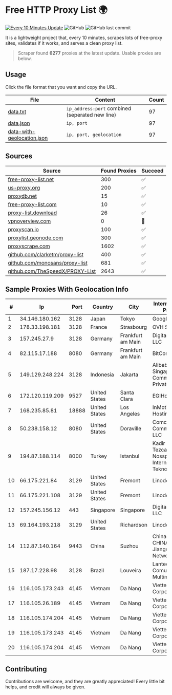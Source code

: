 
# Free HTTP Proxy List 🌍

[![Every 10 Minutes Update](https://github.com/mertguvencli/http-proxy-list/actions/workflows/main.yml/badge.svg?branch=main)](https://github.com/mertguvencli/http-proxy-list/actions/workflows/main.yml)
![GitHub](https://img.shields.io/github/license/mertguvencli/http-proxy-list)
![GitHub last commit](https://img.shields.io/github/last-commit/mertguvencli/http-proxy-list)

It is a lightweight project that, every 10 minutes, scrapes lots of free-proxy sites, validates if it works, and serves a clean proxy list.


> Scraper found **6277** proxies at the latest update. Usable proxies are below.

## Usage

Click the file format that you want and copy the URL.


|File|Content|Count|
|----|-------|-----|
|[data.txt](https://raw.githubusercontent.com/mertguvencli/http-proxy-list/main/proxy-list/data.txt)|`ip_address:port` combined (seperated new line)|97|
|[data.json](https://raw.githubusercontent.com/mertguvencli/http-proxy-list/main/proxy-list/data.json)|`ip, port`|97|
|[data-with-geolocation.json](https://raw.githubusercontent.com/mertguvencli/http-proxy-list/main/proxy-list/data-with-geolocation.json)|`ip, port, geolocation`|97|

## Sources

|Source|Found Proxies|Succeed|
|------|-------------|-------|
|[free-proxy-list.net](https://free-proxy-list.net)|300|✅|
|[us-proxy.org](https://www.us-proxy.org)|200|✅|
|[proxydb.net](http://proxydb.net)|15|✅|
|[free-proxy-list.com](https://free-proxy-list.com/?page=&port=&type%5B%5D=http&type%5B%5D=https&up_time=0&search=Search)|10|✅|
|[proxy-list.download](https://www.proxy-list.download/HTTP)|26|✅|
|[vpnoverview.com](https://vpnoverview.com/privacy/anonymous-browsing/free-proxy-servers)|0|🚫|
|[proxyscan.io](https://www.proxyscan.io)|100|✅|
|[proxylist.geonode.com](https://proxylist.geonode.com/api/proxy-list?limit=300&page=1&sort_by=lastChecked&sort_type=desc&protocols=http,https)|300|✅|
|[proxyscrape.com](https://api.proxyscrape.com/v2/?request=displayproxies&protocol=http&timeout=10000&country=all&ssl=all&anonymity=all)|1602|✅|
|[github.com/clarketm/proxy-list](https://raw.githubusercontent.com/clarketm/proxy-list/master/proxy-list-raw.txt)|400|✅|
|[github.com/monosans/proxy-list](https://raw.githubusercontent.com/monosans/proxy-list/main/proxies/http.txt)|681|✅|
|[github.com/TheSpeedX/PROXY-List](https://raw.githubusercontent.com/TheSpeedX/PROXY-List/master/http.txt)|2643|✅|


## Sample Proxies With Geolocation Info

|#|Ip|Port|Country|City|Internet Service Provider|
|-|--|----|-------|----|-------------------------|
|1|34.146.180.162|3128|Japan|Tokyo|Google LLC|
|2|178.33.198.181|3128|France|Strasbourg|OVH SAS|
|3|157.245.27.9|3128|Germany|Frankfurt am Main|DigitalOcean, LLC|
|4|82.115.17.188|8080|Germany|Frankfurt am Main|BitCommand LLC|
|5|149.129.248.224|3128|Indonesia|Jakarta|Alibaba.com Singapore E-Commerce Private Limited|
|6|172.120.119.209|9527|United States|Santa Clara|EGIHosting|
|7|168.235.85.81|18888|United States|Los Angeles|InMotion Hosting, Inc.|
|8|50.238.158.12|8080|United States|Doraville|Comcast Cable Communications, LLC|
|9|194.87.188.114|8000|Turkey|Istanbul|Kadir Huseyin Tezcan Nosspeed Internet Teknolojileri|
|10|66.175.221.84|3129|United States|Fremont|Linode, LLC|
|11|66.175.221.108|3129|United States|Fremont|Linode, LLC|
|12|157.245.156.12|443|Singapore|Singapore|DigitalOcean, LLC|
|13|69.164.193.218|3129|United States|Richardson|Linode, LLC|
|14|112.87.140.164|9443|China|Suzhou|China Unicom CHINA169 Jiangsu Province Network|
|15|187.17.228.98|3128|Brazil|Louveira|Lantec Comunicacao Multimidia Ltda|
|16|116.105.173.243|4145|Vietnam|Da Nang|Viettel Corporation|
|17|116.105.26.189|4145|Vietnam|Da Nang|Viettel Corporation|
|18|116.105.174.204|4145|Vietnam|Da Nang|Viettel Corporation|
|19|116.105.173.243|4145|Vietnam|Da Nang|Viettel Corporation|
|20|116.105.174.204|4145|Vietnam|Da Nang|Viettel Corporation|



## Contributing

Contributions are welcome, and they are greatly appreciated! Every
little bit helps, and credit will always be given.


